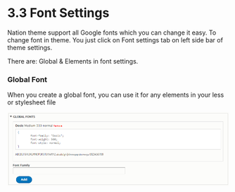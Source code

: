 # 3.3 Font Settings

Nation theme support all Google fonts which you can change it easy. To change font in theme. You just click on Font settings tab on left side bar of theme settings.

There are: Global & Elements in font settings.

### Global Font

When you create a global font, you can use it for any elements in your less or stylesheet file

![](../.gitbook/assets/nation-global-font-settings.png)



